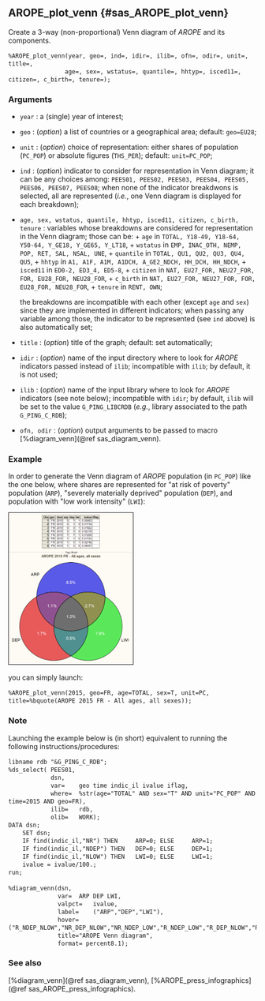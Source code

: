 ## AROPE_plot_venn {#sas_AROPE_plot_venn}
Create a 3-way (non-proportional) Venn diagram of _AROPE_ and its components. 

	%AROPE_plot_venn(year, geo=, ind=, idir=, ilib=, ofn=, odir=, unit=, title=, 
					age=, sex=, wstatus=, quantile=, hhtyp=, isced11=, citizen=, c_birth=, tenure=);

### Arguments
* `year` : a (single) year of interest;
* `geo` : (_option_) a list of countries or a geographical area; default: `geo=EU28`;
* `unit` : (_option_) choice of representation: either shares of population (`PC_POP`)
	or absolute figures (`THS_PER`); default: `unit=PC_POP`;
* `ind` : (_option_) indicator to consider for representation in Venn diagram; it can be any
	choices  among: `PEES01, PEES02, PEES03, PEES04, PEES05, PEES06, PEES07, PEES08`; when none
	of the indicator breakdwons is selected, all are represented (_i.e._, one Venn diagram is
	displayed for each breakdown);
* `age, sex, wstatus, quantile, hhtyp, isced11, citizen, c_birth, tenure` : variables whose
	breakdowns are considered for representation in the Venn diagram; those can be: 
		+ `age` in 	 	`TOTAL, Y18-49, Y18-64, Y50-64, Y_GE18, Y_GE65, Y_LT18`,
		+ `wstatus`	in 	`EMP, INAC_OTH, NEMP, POP, RET, SAL, NSAL, UNE`,
		+ `quantile` in `TOTAL, QU1, QU2, QU3, QU4, QU5`,
		+ `hhtyp` in 	`A1, A1F, A1M, A1DCH, A_GE2_NDCH, HH_DCH, HH_NDCH`, 
		+ `isced11` in 	`ED0-2, ED3_4, ED5-8`,
		+ `citizen` in 	`NAT, EU27_FOR, NEU27_FOR, FOR, EU28_FOR, NEU28_FOR`,
		+ `c_birth` in 	`NAT, EU27_FOR, NEU27_FOR, FOR, EU28_FOR, NEU28_FOR`,
		+ `tenure` in 	`RENT, OWN`;	

	the breakdowns are incompatible with each other (except `age` and `sex`) since they are 
	implemented in different indicators; when passing any variable among those, the indicator
	to be represented (see `ind` above) is also automatically set;
* `title` : (_option_) title of the graph; default: set automatically; 
* `idir` : (_option_) name of the input directory where to look for _AROPE_ indicators passed 
	instead of `ilib`; incompatible with `ilib`; by default, it is not used; 
* `ilib` : (_option_) name of the input library where to look for _AROPE_ indicators (see 
	note below); incompatible with `idir`; by default, `ilib` will be set to the value 
	`G_PING_LIBCRDB` (_e.g._, library associated to the path `G_PING_C_RDB`); 
* `ofn, odir` : (_option_) output arguments to be passed to macro [%diagram_venn](@ref sas_diagram_venn).
	
### Example
In order to generate the Venn diagram of _AROPE_ population (in `PC_POP`) like the one below,
where shares are represented for "at risk of poverty" population (`ARP`), "severely materially 
deprived" population (`DEP`), and population with "low work intensity" (`LWI`): 

<img src="../../dox/img/AROPE_plot_venn.png" border="1" width="50%" alt="AROPE Venn diagram">

you can simply launch:

	%AROPE_plot_venn(2015, geo=FR, age=TOTAL, sex=T, unit=PC, title=%bquote(AROPE 2015 FR - All ages, all sexes));

### Note
Launching the example below is (in short) equivalent to running the following instructions/procedures: 

	libname rdb "&G_PING_C_RDB";
	%ds_select(	PEES01, 
				dsn, 
				var=	geo time indic_il ivalue iflag, 
				where=	%str(age="TOTAL" AND sex="T" AND unit="PC_POP" AND time=2015 AND geo=FR), 
				ilib=	rdb,
				olib=	WORK);
	DATA dsn;
		SET dsn;
		IF find(indic_il,"NR") THEN 	ARP=0; ELSE 	ARP=1;
		IF find(indic_il,"NDEP") THEN 	DEP=0; ELSE 	DEP=1; 
		IF find(indic_il,"NLOW") THEN 	LWI=0; ELSE 	LWI=1; 
		ivalue = ivalue/100.;
	run;

	%diagram_venn(dsn, 
				  var=	ARP DEP LWI, 
				  valpct=	ivalue, 
				  label=	("ARP","DEP","LWI"),
				  hover=	("R_NDEP_NLOW","NR_DEP_NLOW","NR_NDEP_LOW","R_NDEP_LOW","R_DEP_NLOW","R_DEP_LOW","NR_DEP_LOW"),
				  title="AROPE Venn diagram",
				  format= percent8.1);

### See also
[%diagram_venn](@ref sas_diagram_venn), [%AROPE_press_infographics](@ref sas_AROPE_press_infographics).
